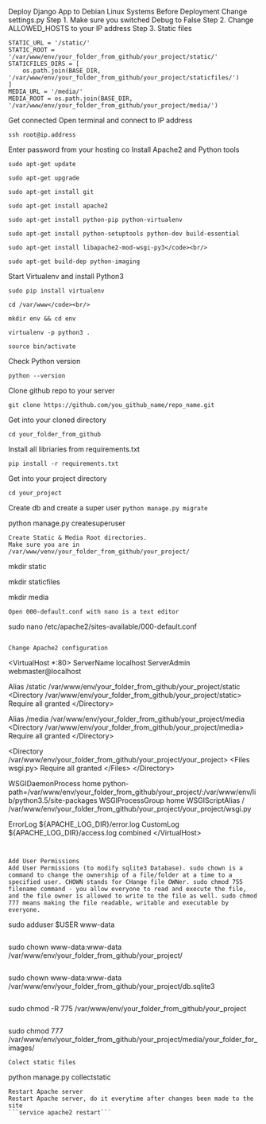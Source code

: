 Deploy Django App to Debian Linux Systems
Before Deployment
Change settings.py
Step 1. Make sure you switched Debug to False
Step 2. Change ALLOWED_HOSTS to your IP address
Step 3. Static files
```
STATIC_URL = '/static/'       
STATIC_ROOT = '/var/www/env/your_folder_from_github/your_project/static/'
STATICFILES_DIRS = [
    os.path.join(BASE_DIR, '/var/www/env/your_folder_from_github/your_project/staticfiles/')
]
MEDIA_URL = '/media/'
MEDIA_ROOT = os.path.join(BASE_DIR, '/var/www/env/your_folder_from_github/your_project/media/')
```

Get connected
Open terminal and connect to IP address
```
ssh root@ip.address
```
Enter password from your hosting co
Install Apache2 and Python tools
```
sudo apt-get update

sudo apt-get upgrade
 
sudo apt-get install git

sudo apt-get install apache2

sudo apt-get install python-pip python-virtualenv
 
sudo apt-get install python-setuptools python-dev build-essential

sudo apt-get install libapache2-mod-wsgi-py3</code><br/>

sudo apt-get build-dep python-imaging
```
Start Virtualenv and install Python3
```
sudo pip install virtualenv

cd /var/www</code><br/>

mkdir env && cd env

virtualenv -p python3 .

source bin/activate 
```
Check Python version
```
python --version
```
Clone github repo to your server
```
git clone https://github.com/you_github_name/repo_name.git
```
Get into your cloned directory
```
cd your_folder_from_github
```
Install all libriaries from requirements.txt
```
pip install -r requirements.txt
```
Get into your project directory
```
cd your_project
```
Create db and create a super user
```python manage.py migrate```

python manage.py createsuperuser 
```
Create Static & Media Root directories.
Make sure you are in /var/www/venv/your_folder_from_github/your_project/
```
mkdir static

mkdir staticfiles

mkdir media
```
Open 000-default.conf with nano is a text editor

```
sudo nano /etc/apache2/sites-available/000-default.conf
```

Change Apache2 configuration
```
&lt;VirtualHost *:80&gt;
ServerName localhost
ServerAdmin webmaster@localhost

Alias /static /var/www/env/your_folder_from_github/your_project/static
&lt;Directory /var/www/env/your_folder_from_github/your_project/static&gt;
   Require all granted
 &lt;/Directory&gt;

Alias /media /var/www/env/your_folder_from_github/your_project/media
&lt;Directory /var/www/env/your_folder_from_github/your_project/media&gt;
   Require all granted
&lt;/Directory&gt;

&lt;Directory /var/www/env/your_folder_from_github/your_project/your_project&gt;
    &lt;Files wsgi.py&gt;
        Require all granted
    &lt;/Files&gt;
&lt;/Directory&gt;

WSGIDaemonProcess home python-path=/var/www/env/your_folder_from_github/your_project/:/var/www/env/lib/python3.5/site-packages
WSGIProcessGroup home
WSGIScriptAlias / /var/www/env/your_folder_from_github/your_project/your_project/wsgi.py


ErrorLog ${APACHE_LOG_DIR}/error.log
CustomLog ${APACHE_LOG_DIR}/access.log combined
&lt;/VirtualHost&gt;
```


Add User Permissions
Add User Permissions (to modify sqlite3 Database). sudo chown is a command to change the ownership of a file/folder at a time to a specified user. CHOWN stands for CHange file OWNer. sudo chmod 755 filename command - you allow everyone to read and execute the file, and the file owner is allowed to write to the file as well. sudo chmod 777 means making the file readable, writable and executable by everyone.
```
sudo adduser $USER www-data
```
```
sudo chown www-data:www-data /var/www/env/your_folder_from_github/your_project/
```
```
sudo chown www-data:www-data /var/www/env/your_folder_from_github/your_project/db.sqlite3
```
```
sudo chmod -R 775 /var/www/env/your_folder_from_github/your_project
```
```
sudo chmod 777 /var/www/env/your_folder_from_github/your_project/media/your_folder_for_images/
```
Colect static files
```
python manage.py collectstatic
```
Restart Apache server
Restart Apache server, do it everytime after changes been made to the site
```service apache2 restart```
